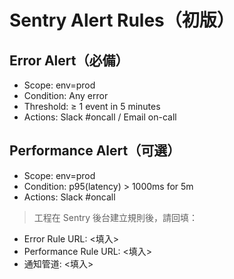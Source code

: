 # Sentry Alert Rules（初版）
## Error Alert（必備）
- Scope: env=prod
- Condition: Any error
- Threshold: ≥ 1 event in 5 minutes
- Actions: Slack #oncall / Email on-call

## Performance Alert（可選）
- Scope: env=prod
- Condition: p95(latency) > 1000ms for 5m
- Actions: Slack #oncall

> 工程在 Sentry 後台建立規則後，請回填：
- Error Rule URL: <填入>
- Performance Rule URL: <填入>
- 通知管道: <填入>
